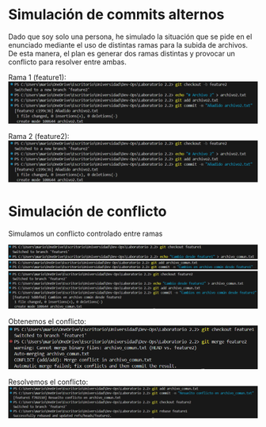 # Simulación de commits alternos

Dado que soy solo una persona, he simulado la situación que se pide en el enunciado mediante el uso de distintas ramas para la subida de archivos.
De esta manera, el plan es generar dos ramas distintas y provocar un conflicto para resolver entre ambas.

Rama 1 (feature1):
![feature1](imagenes\image-1.png)

Rama 2 (feature2):
![feature2](imagenes\image-1.png)

# Simulación de conflicto

Simulamos un conflicto controlado entre ramas

![conflicto1](imagenes\image-2.png)
![conflicto2](imagenes\image-3.png)
![conflicto3](imagenes\image-4.png)

Obtenemos el conflicto:
![conflicto4](imagenes\image-5.png)

Resolvemos el conflicto:
![resolucion](imagenes\image-6.png)